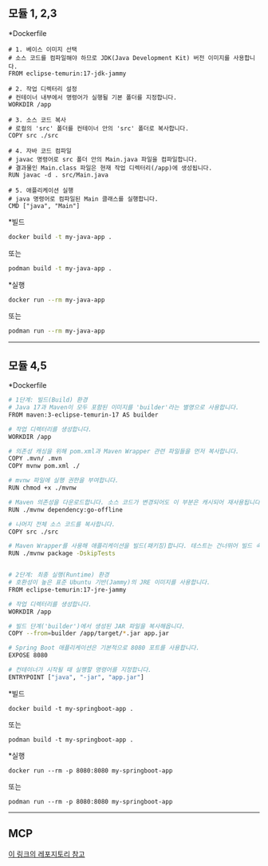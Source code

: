 ## 모듈 1, 2,3
*Dockerfile
```Dockefile
# 1. 베이스 이미지 선택
# 소스 코드를 컴파일해야 하므로 JDK(Java Development Kit) 버전 이미지를 사용합니다.
FROM eclipse-temurin:17-jdk-jammy

# 2. 작업 디렉터리 설정
# 컨테이너 내부에서 명령어가 실행될 기본 폴더를 지정합니다.
WORKDIR /app

# 3. 소스 코드 복사
# 로컬의 'src' 폴더를 컨테이너 안의 'src' 폴더로 복사합니다.
COPY src ./src

# 4. 자바 코드 컴파일
# javac 명령어로 src 폴더 안의 Main.java 파일을 컴파일합니다.
# 결과물인 Main.class 파일은 현재 작업 디렉터리(/app)에 생성됩니다.
RUN javac -d . src/Main.java

# 5. 애플리케이션 실행
# java 명령어로 컴파일된 Main 클래스를 실행합니다.
CMD ["java", "Main"]
```

*빌드  
```bash
docker build -t my-java-app .
``` 
또는
```bash
podman build -t my-java-app .
```

*실행
```bash
docker run --rm my-java-app
```
또는
```bash
podman run --rm my-java-app
```


---
## 모듈 4,5   
*Dockerfile  
```bash
# 1단계: 빌드(Build) 환경
# Java 17과 Maven이 모두 포함된 이미지를 'builder'라는 별명으로 사용합니다.
FROM maven:3-eclipse-temurin-17 AS builder

# 작업 디렉터리를 생성합니다.
WORKDIR /app

# 의존성 캐싱을 위해 pom.xml과 Maven Wrapper 관련 파일들을 먼저 복사합니다.
COPY .mvn/ .mvn
COPY mvnw pom.xml ./

# mvnw 파일에 실행 권한을 부여합니다.
RUN chmod +x ./mvnw

# Maven 의존성을 다운로드합니다. 소스 코드가 변경되어도 이 부분은 캐시되어 재사용됩니다.
RUN ./mvnw dependency:go-offline

# 나머지 전체 소스 코드를 복사합니다.
COPY src ./src

# Maven Wrapper를 사용해 애플리케이션을 빌드(패키징)합니다. 테스트는 건너뛰어 빌드 속도를 높입니다.
RUN ./mvnw package -DskipTests


# 2단계: 최종 실행(Runtime) 환경
# 호환성이 높은 표준 Ubuntu 기반(Jammy)의 JRE 이미지를 사용합니다.
FROM eclipse-temurin:17-jre-jammy

# 작업 디렉터리를 생성합니다.
WORKDIR /app

# 빌드 단계('builder')에서 생성된 JAR 파일을 복사해옵니다.
COPY --from=builder /app/target/*.jar app.jar

# Spring Boot 애플리케이션은 기본적으로 8080 포트를 사용합니다.
EXPOSE 8080

# 컨테이너가 시작될 때 실행할 명령어를 지정합니다.
ENTRYPOINT ["java", "-jar", "app.jar"]
```

*빌드  
```
docker build -t my-springboot-app .
```
또는
```
podman build -t my-springboot-app .
```

*실행  
```
docker run --rm -p 8080:8080 my-springboot-app
```
또는
```
podman run --rm -p 8080:8080 my-springboot-app
```

---

## MCP
[이 링크의 레포지토리 참고](https://github.com/pmj-chosim/BasicMCP_3Types_Ex)


